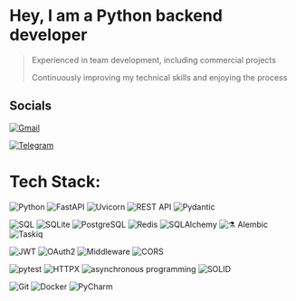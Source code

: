 # **Hey, I am a Python backend developer**
> Experienced in team development, including commercial projects
> 
> Continuously improving my technical skills and enjoying the process
###
###
## Socials 
[![Gmail](https://img.shields.io/badge/Gmail-BB001B?style=for-the-badge&logo=gmail&logoColor=white)](https://mail.google.com/mail/?view=cm&fs=1&to=rumyantsev1m0s1@gmail.com&su=Contact)

[![Telegram](https://img.shields.io/badge/Telegram-26A5E4?style=for-the-badge&logo=telegram&logoColor=white)](https://t.me/Hspu1)


# Tech Stack:

<img src="https://img.shields.io/badge/Python-3776AB?style=for-the-badge&logo=python&logoColor=white" alt="Python"> <img src="https://img.shields.io/badge/FastAPI-006357?style=for-the-badge&logo=fastapi&logoColor=white" alt="FastAPI"> <img src="https://img.shields.io/badge/Uvicorn-6E40C9?style=for-the-badge&logo=uvicorn&logoColor=white" alt="Uvicorn"> <img src="https://img.shields.io/badge/REST_API-FF6F00?style=for-the-badge&logo=rest&logoColor=white" alt="REST API"> <img src="https://img.shields.io/badge/Pydantic-E92063?style=for-the-badge&logo=pydantic&logoColor=white" alt="Pydantic"> 

<img src="https://img.shields.io/badge/SQL-4169E1?style=for-the-badge&logo=postgresql&logoColor=white" alt="SQL"> <img src="https://img.shields.io/badge/SQLite-003B57?style=for-the-badge&logo=sqlite&logoColor=white" alt="SQLite"> <img src="https://img.shields.io/badge/PostgreSQL-4169E1?style=for-the-badge&logo=postgresql&logoColor=white" alt="PostgreSQL"> <img src="https://img.shields.io/badge/Redis-DC382D?style=for-the-badge&logo=redis&logoColor=white" alt="Redis">
<img src="https://img.shields.io/badge/SQLAlchemy-D71F00?style=for-the-badge&logo=sqlalchemy&logoColor=white" alt="SQLAlchemy"> <img src="https://img.shields.io/badge/⚗ Alembic-00A98F?style=for-the-badge&logo=alembic&logoColor=white" alt="⚗ Alembic"> 
<img src="https://img.shields.io/badge/Taskiq-DC382D?style=for-the-badge&logo=taskiq&logoColor=FF0000&labelColor=white" alt="Taskiq">

<img src="https://img.shields.io/badge/JWT-000000?style=for-the-badge&logo=jsonwebtokens&logoColor=white" alt="JWT"> <img src="https://img.shields.io/badge/OAuth2-D71F00?style=for-the-badge&logo=oauth&logoColor=white" alt="OAuth2"> <img src="https://img.shields.io/badge/Middleware-FF6F00?style=for-the-badge&logo=settings&logoColor=white" alt="Middleware"> <img src="https://img.shields.io/badge/CORS-6c757d?style=for-the-badge&logo=cors&logoColor=white" alt="CORS">

<img src="https://img.shields.io/badge/pytest-2496ED?style=for-the-badge&logo=pytest&logoColor=white" alt="pytest"> <img src="https://img.shields.io/badge/HTTPX-00A98F?style=for-the-badge&logo=httpie&logoColor=white" alt="HTTPX">
<img src="https://img.shields.io/badge/asynchronous programming-E92063?style=for-the-badge&logo=asyncapi&logoColor=white" alt="asynchronous programming"> <img src="https://img.shields.io/badge/SOLID-6E40C9?style=for-the-badge&logo=solid&logoColor=white" alt="SOLID">

<img src="https://img.shields.io/badge/Git-F05032?style=for-the-badge&logo=git&logoColor=white" alt="Git"> <img src="https://img.shields.io/badge/Docker-2496ED?style=for-the-badge&logo=docker&logoColor=white" alt="Docker"> <img src="https://img.shields.io/badge/PyCharm-000000?style=for-the-badge&logo=pycharm&logoColor=white" alt="PyCharm">
